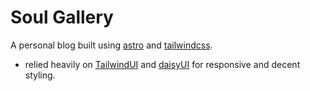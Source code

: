 # Soul Gallery

A personal blog built using [astro](https://astro.build/) and [tailwindcss](https://tailwindcss.com/).

- relied heavily on [TailwindUI](https://tailwindui.com/) and [daisyUI](https://daisyui.com/docs/install/) for responsive and decent styling.
